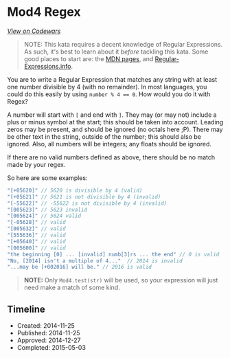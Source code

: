 # Mod4 Regex
[*View on Codewars*](https://www.codewars.com/kata/mod4-regex)

> NOTE: This kata requires a decent knowledge of Regular Expressions. As such, it's best to learn about it _before_ tackling this kata. Some good places to start are: the [MDN pages](https://developer.mozilla.org/en/docs/Web/JavaScript/Reference/Global_Objects/RegExp), and [Regular-Expressions.info](http://www.regular-expressions.info/).

You are to write a Regular Expression that matches any string with at least one number divisible by 4 (with no remainder). In most languages, you could do this easily by using `number % 4 == 0`. How would you do it with Regex?

A number will start with `[` and end with `]`. They may (or may not) include a plus or minus symbol at the start; this should be taken into account. Leading zeros may be present, and should be ignored (no octals here ;P). There may be other text in the string, outside of the number; this should also be ignored. Also, all numbers will be integers; any floats should be ignored.

If there are no valid numbers defined as above, there should be no match made by your regex.

So here are some examples:
```js
"[+05620]" // 5620 is divisible by 4 (valid)
"[+05621]" // 5621 is not divisible by 4 (invalid)
"[-55622]" // -55622 is not divisible by 4 (invalid)
"[005623]" // 5623 invalid
"[005624]" // 5624 valid
"[-05628]" // valid
"[005632]" // valid
"[555636]" // valid
"[+05640]" // valid
"[005600]" // valid
"the beginning [0] ... [invalid] numb[3]rs ... the end" // 0 is valid
"No, [2014] isn't a multiple of 4..."  // 2014 is invalid
"...may be [+002016] will be." // 2016 is valid
```

> **NOTE:** Only `Mod4.test(str)` will be used, so your expression will just need make a match of some kind.

## Timeline
- Created: 2014-11-25
- Published: 2014-11-25
- Approved: 2014-12-27
- Completed: 2015-05-03